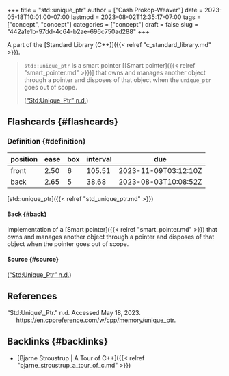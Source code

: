+++
title = "std::unique_ptr"
author = ["Cash Prokop-Weaver"]
date = 2023-05-18T10:01:00-07:00
lastmod = 2023-08-02T12:35:17-07:00
tags = ["concept", "concept"]
categories = ["concept"]
draft = false
slug = "442a1e1b-97dd-4c64-b2ae-696c750ad288"
+++

A part of the [Standard Library (C++)]({{< relref "c_standard_library.md" >}}).

> `std::unique_ptr` is a smart pointer [[Smart pointer]({{< relref "smart_pointer.md" >}})] that owns and manages another object through a pointer and disposes of that object when the `unique_ptr` goes out of scope.
>
> (<a href="#citeproc_bib_item_1">“Std:Unique\_Ptr” n.d.</a>)


## Flashcards {#flashcards}


### Definition {#definition}

| position | ease | box | interval | due                  |
|----------|------|-----|----------|----------------------|
| front    | 2.50 | 6   | 105.51   | 2023-11-09T03:12:10Z |
| back     | 2.65 | 5   | 38.68    | 2023-08-03T10:08:52Z |

[std::unique_ptr]({{< relref "std_unique_ptr.md" >}})


#### Back {#back}

Implementation of a [Smart pointer]({{< relref "smart_pointer.md" >}}) that owns and manages another object through a pointer and disposes of that object when the pointer goes out of scope.


#### Source {#source}

(<a href="#citeproc_bib_item_1">“Std:Unique\_Ptr” n.d.</a>)

## References

<style>.csl-entry{text-indent: -1.5em; margin-left: 1.5em;}</style><div class="csl-bib-body">
  <div class="csl-entry"><a id="citeproc_bib_item_1"></a>“Std:Unique\_Ptr.” n.d. Accessed May 18, 2023. <a href="https://en.cppreference.com/w/cpp/memory/unique_ptr">https://en.cppreference.com/w/cpp/memory/unique_ptr</a>.</div>
</div>


## Backlinks {#backlinks}

-   [Bjarne Stroustrup | A Tour of C++]({{< relref "bjarne_stroustrup_a_tour_of_c.md" >}})
